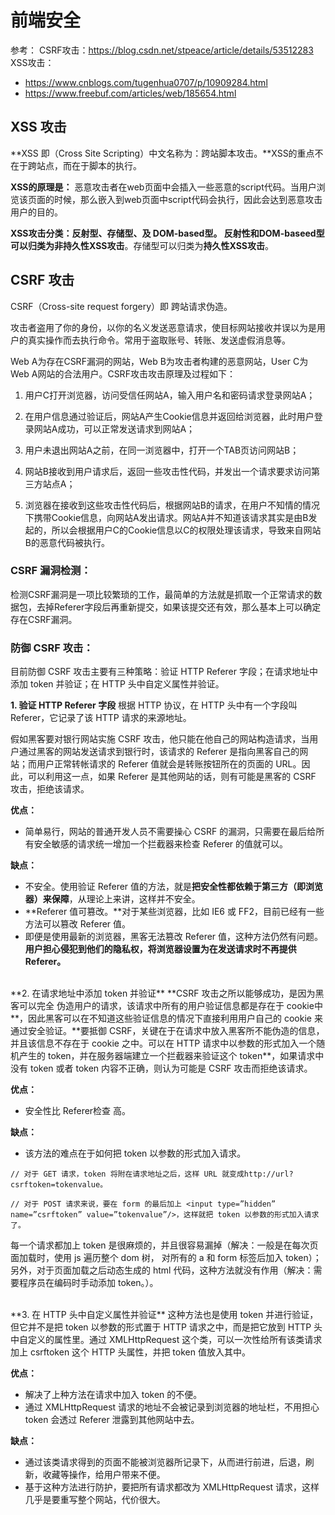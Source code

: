 # 前端安全

参考：
CSRF攻击：https://blog.csdn.net/stpeace/article/details/53512283
XSS攻击：
* https://www.cnblogs.com/tugenhua0707/p/10909284.html
* https://www.freebuf.com/articles/web/185654.html

## XSS 攻击
**XSS 即（Cross Site Scripting）中文名称为：跨站脚本攻击。**XSS的重点不在于跨站点，而在于脚本的执行。

**XSS的原理是：** 恶意攻击者在web页面中会插入一些恶意的script代码。当用户浏览该页面的时候，那么嵌入到web页面中script代码会执行，因此会达到恶意攻击用户的目的。

**XSS攻击分类：**反射型、存储型、及 DOM-based型。 反射性和DOM-baseed型可以归类为**非持久性XSS攻击**。存储型可以归类为**持久性XSS攻击**。

## CSRF 攻击

CSRF（Cross-site request forgery）即 跨站请求伪造。

攻击者盗用了你的身份，以你的名义发送恶意请求，使目标网站接收并误以为是用户的真实操作而去执行命令。常用于盗取账号、转账、发送虚假消息等。

Web A为存在CSRF漏洞的网站，Web B为攻击者构建的恶意网站，User C为Web A网站的合法用户。CSRF攻击攻击原理及过程如下：

1. 用户C打开浏览器，访问受信任网站A，输入用户名和密码请求登录网站A；

2. 在用户信息通过验证后，网站A产生Cookie信息并返回给浏览器，此时用户登录网站A成功，可以正常发送请求到网站A；

3. 用户未退出网站A之前，在同一浏览器中，打开一个TAB页访问网站B；

4. 网站B接收到用户请求后，返回一些攻击性代码，并发出一个请求要求访问第三方站点A；

5. 浏览器在接收到这些攻击性代码后，根据网站B的请求，在用户不知情的情况下携带Cookie信息，向网站A发出请求。网站A并不知道该请求其实是由B发起的，所以会根据用户C的Cookie信息以C的权限处理该请求，导致来自网站B的恶意代码被执行。 

### CSRF 漏洞检测：
检测CSRF漏洞是一项比较繁琐的工作，最简单的方法就是抓取一个正常请求的数据包，去掉Referer字段后再重新提交，如果该提交还有效，那么基本上可以确定存在CSRF漏洞。

### 防御 CSRF 攻击：
目前防御 CSRF 攻击主要有三种策略：验证 HTTP Referer 字段；在请求地址中添加 token 并验证；在 HTTP 头中自定义属性并验证。

**1. 验证 HTTP Referer 字段**
根据 HTTP 协议，在 HTTP 头中有一个字段叫 Referer，它记录了该 HTTP 请求的来源地址。

假如黑客要对银行网站实施 CSRF 攻击，他只能在他自己的网站构造请求，当用户通过黑客的网站发送请求到银行时，该请求的 Referer 是指向黑客自己的网站；而用户正常转帐请求的 Referer 值就会是转账按钮所在的页面的 URL。因此，可以利用这一点，如果 Referer 是其他网站的话，则有可能是黑客的 CSRF 攻击，拒绝该请求。

**优点：**
* 简单易行，网站的普通开发人员不需要操心 CSRF 的漏洞，只需要在最后给所有安全敏感的请求统一增加一个拦截器来检查 Referer 的值就可以。

**缺点：**
* 不安全。使用验证 Referer 值的方法，就是**把安全性都依赖于第三方（即浏览器）来保障**，从理论上来讲，这样并不安全。
* **Referer 值可篡改。**对于某些浏览器，比如 IE6 或 FF2，目前已经有一些方法可以篡改 Referer 值。
* 即便是使用最新的浏览器，黑客无法篡改 Referer 值，这种方法仍然有问题。**用户担心侵犯到他们的隐私权，将浏览器设置为在发送请求时不再提供 Referer。**

<br/>
**2. 在请求地址中添加 token 并验证**
**CSRF 攻击之所以能够成功，是因为黑客可以完全 伪造用户的请求，该请求中所有的用户验证信息都是存在于 cookie中**，因此黑客可以在不知道这些验证信息的情况下直接利用用户自己的 cookie 来通过安全验证。**要抵御 CSRF，关键在于在请求中放入黑客所不能伪造的信息，并且该信息不存在于 cookie 之中。可以在 HTTP 请求中以参数的形式加入一个随机产生的 token，并在服务器端建立一个拦截器来验证这个 token**，如果请求中没有 token 或者 token 内容不正确，则认为可能是 CSRF 攻击而拒绝该请求。

**优点：**
* 安全性比 Referer检查 高。

**缺点：**
* 该方法的难点在于如何把 token 以参数的形式加入请求。
```JS
// 对于 GET 请求，token 将附在请求地址之后，这样 URL 就变成http://url?csrftoken=tokenvalue。 

// 对于 POST 请求来说，要在 form 的最后加上 <input type=”hidden” name=”csrftoken” value=”tokenvalue”/>，这样就把 token 以参数的形式加入请求了。
```
     
每一个请求都加上 token 是很麻烦的，并且很容易漏掉（解决：一般是在每次页面加载时，使用 js 遍历整个 dom 树， 对所有的 a 和 form 标签后加入 token）；另外，对于页面加载之后动态生成的 html 代码，这种方法就没有作用（解决：需要程序员在编码时手动添加 token。）。

<br/>
**3. 在 HTTP 头中自定义属性并验证**
这种方法也是使用 token 并进行验证，但它并不是把 token 以参数的形式置于 HTTP 请求之中，而是把它放到 HTTP 头中自定义的属性里。通过 XMLHttpRequest 这个类，可以一次性给所有该类请求加上 csrftoken 这个 HTTP 头属性，并把 token 值放入其中。

**优点：**
* 解决了上种方法在请求中加入 token 的不便。
* 通过 XMLHttpRequest 请求的地址不会被记录到浏览器的地址栏，不用担心 token 会透过 Referer 泄露到其他网站中去。

**缺点：**
* 通过该类请求得到的页面不能被浏览器所记录下，从而进行前进，后退，刷新，收藏等操作，给用户带来不便。
* 基于这种方法进行防护，要把所有请求都改为 XMLHttpRequest 请求，这样几乎是要重写整个网站，代价很大。